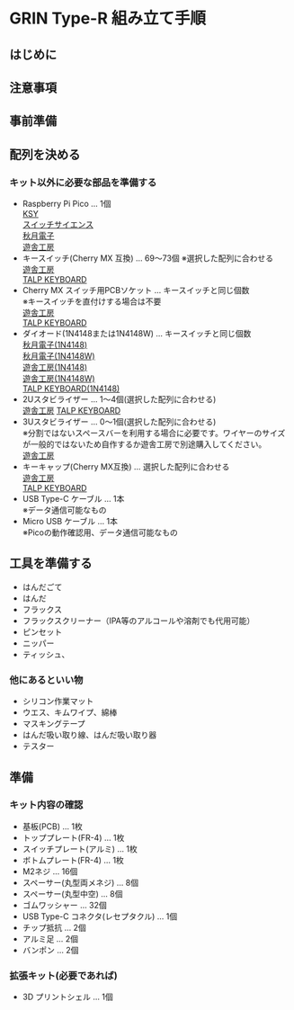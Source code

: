 # GRIN Type-R 組み立て手順
## はじめに
## 注意事項
## 事前準備
## 配列を決める
### キット以外に必要な部品を準備する
- Raspberry Pi Pico … 1個  
[KSY](https://raspberry-pi.ksyic.com/main/index/pdp.id/634/pdp.open/634)  
[スイッチサイエンス](https://www.switch-science.com/catalog/6900/)  
[秋月電子](https://akizukidenshi.com/catalog/g/gK-16149/)  
[遊舎工房](https://shop.yushakobo.jp/collections/all-keyboard-parts/products/raspberry-pi-pico)  
- キースイッチ(Cherry MX 互換) … 69～73個
※選択した配列に合わせる  
[遊舎工房](https://shop.yushakobo.jp/collections/all-switches)  
[TALP KEYBOARD](https://talpkeyboard.net/?category_id=59cf8860ed05e668db003f5d)  
- Cherry MX スイッチ用PCBソケット … キースイッチと同じ個数  
※キースイッチを直付けする場合は不要  
[遊舎工房](https://shop.yushakobo.jp/products/a01ps)  
[TALP KEYBOARD](https://talpkeyboard.net/items/5e02c5405b120c792616bcf9)  
- ダイオード(1N4148または1N4148W) … キースイッチと同じ個数  
[秋月電子(1N4148)](https://akizukidenshi.com/catalog/g/gI-00941/)  
[秋月電子(1N4148W)](https://akizukidenshi.com/catalog/g/gI-07084/)  
[遊舎工房(1N4148)](https://shop.yushakobo.jp/collections/all-keyboard-parts/products/a0800di-01-100)  
[遊舎工房(1N4148W)](https://shop.yushakobo.jp/collections/all-keyboard-parts/products/a0800di-02-100)  
[TALP KEYBOARD(1N4148)](https://talpkeyboard.net/items/59eadbffc8f22c15de001638)  
- 2Uスタビライザー … 1～4個(選択した配列に合わせる)  
[遊舎工房](https://shop.yushakobo.jp/products/a0500st?variant=37665699430561)
[TALP KEYBOARD](https://talpkeyboard.net/?category_id=5f884b9b3313d216eb50558a)  
- 3Uスタビライザー … 0～1個(選択した配列に合わせる)  
※分割ではないスペースバーを利用する場合に必要です。ワイヤーのサイズが一般的ではないため自作するか遊舎工房で別途購入してください。  
[遊舎工房](https://shop.yushakobo.jp/products/a0500st?variant=40429698678945)
- キーキャップ(Cherry MX互換) … 選択した配列に合わせる  
[遊舎工房](https://shop.yushakobo.jp/collections/keycaps)  
[TALP KEYBOARD](https://talpkeyboard.net/?category_id=59be183f428f2d49120007b1)  
- USB Type-C ケーブル … 1本  
※データ通信可能なもの  
- Micro USB ケーブル … 1本  
※Picoの動作確認用、データ通信可能なもの  
## 工具を準備する
- はんだごて
- はんだ
- フラックス
- フラックスクリーナー（IPA等のアルコールや溶剤でも代用可能）
- ピンセット
- ニッパー
- ティッシュ、
### 他にあるといい物
- シリコン作業マット
- ウエス、キムワイプ、綿棒
- マスキングテープ
- はんだ吸い取り線、はんだ吸い取り器
- テスター



## 準備
### キット内容の確認
- 基板(PCB) … 1枚  
- トッププレート(FR-4) … 1枚  
- スイッチプレート(アルミ) … 1枚  
- ボトムプレート(FR-4) … 1枚  
- M2ネジ … 16個  
- スペーサー(丸型両メネジ) … 8個  
- スペーサー(丸型中空) … 8個  
- ゴムワッシャー … 32個  
- USB Type-C コネクタ(レセプタクル) … 1個  
- チップ抵抗 … 2個  
- アルミ足 … 2個
- バンポン … 2個  

### 拡張キット(必要であれば)
- 3D プリントシェル … 1個  

